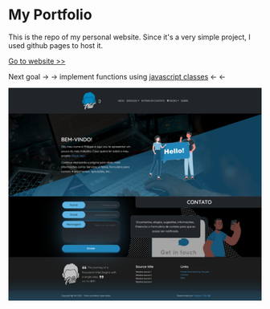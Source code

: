 # My Portfolio

This is the repo of my personal website. Since it's a very simple project, I used github pages to host it.

[Go to website >>](https://srphilippe.github.io/phil-portfolio/)

Next goal → → implement functions using [javascript classes](https://developer.mozilla.org/en-US/docs/Web/JavaScript/Reference/Classes) ← ←

[![preview image](.github/preview.png)](https://srphilippe.github.io/phil-portfolio/)
